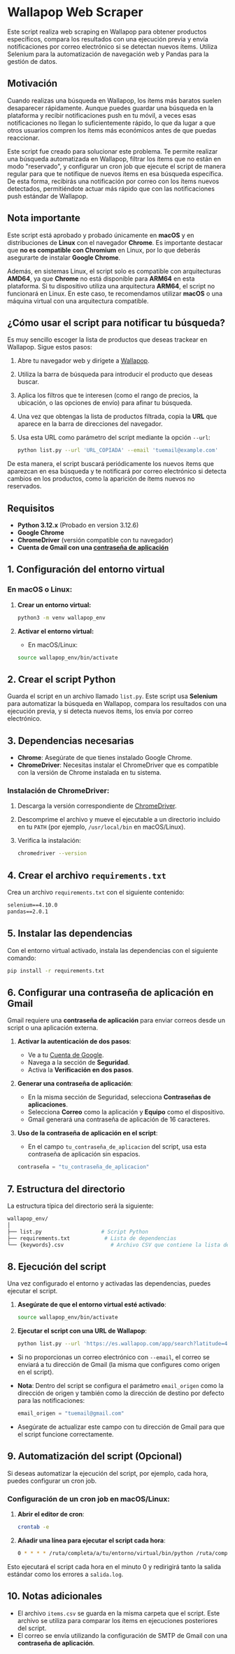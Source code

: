# Wallapop Web Scraper

Este script realiza web scraping en Wallapop para obtener productos específicos, compara los resultados con una ejecución previa y envía notificaciones por correo electrónico si se detectan nuevos ítems. Utiliza Selenium para la automatización de navegación web y Pandas para la gestión de datos.

## Motivación

Cuando realizas una búsqueda en Wallapop, los ítems más baratos suelen desaparecer rápidamente. Aunque puedes guardar una búsqueda en la plataforma y recibir notificaciones push en tu móvil, a veces esas notificaciones no llegan lo suficientemente rápido, lo que da lugar a que otros usuarios compren los ítems más económicos antes de que puedas reaccionar.

Este script fue creado para solucionar este problema. Te permite realizar una búsqueda automatizada en Wallapop, filtrar los ítems que no están en modo "reservado", y configurar un cron job que ejecute el script de manera regular para que te notifique de nuevos ítems en esa búsqueda específica. De esta forma, recibirás una notificación por correo con los ítems nuevos detectados, permitiéndote actuar más rápido que con las notificaciones push estándar de Wallapop.

## Nota importante

Este script está aprobado y probado únicamente en **macOS** y en distribuciones de **Linux** con el navegador **Chrome**. Es importante destacar que **no es compatible con Chromium** en Linux, por lo que deberás asegurarte de instalar **Google Chrome**.

Además, en sistemas Linux, el script solo es compatible con arquitecturas **AMD64**, ya que **Chrome** no está disponible para **ARM64** en esta plataforma. Si tu dispositivo utiliza una arquitectura **ARM64**, el script no funcionará en Linux. En este caso, te recomendamos utilizar **macOS** o una máquina virtual con una arquitectura compatible.

## ¿Cómo usar el script para notificar tu búsqueda?

Es muy sencillo escoger la lista de productos que deseas trackear en Wallapop. Sigue estos pasos:

1. Abre tu navegador web y dirígete a [Wallapop](https://es.wallapop.com/).
2. Utiliza la barra de búsqueda para introducir el producto que deseas buscar.
3. Aplica los filtros que te interesen (como el rango de precios, la ubicación, o las opciones de envío) para afinar tu búsqueda.
4. Una vez que obtengas la lista de productos filtrada, copia la **URL** que aparece en la barra de direcciones del navegador.
5. Usa esta URL como parámetro del script mediante la opción `--url`:

    ```bash
    python list.py --url 'URL_COPIADA' --email 'tuemail@example.com'
    ```

De esta manera, el script buscará periódicamente los nuevos ítems que aparezcan en esa búsqueda y te notificará por correo electrónico si detecta cambios en los productos, como la aparición de ítems nuevos no reservados.

## Requisitos

- **Python 3.12.x** (Probado en version 3.12.6)
- **Google Chrome**
- **ChromeDriver** (versión compatible con tu navegador)
- **Cuenta de Gmail con una [contraseña de aplicación](https://myaccount.google.com/apppasswords)**

## 1. Configuración del entorno virtual

### En macOS o Linux:

1. **Crear un entorno virtual:**

    ```bash
    python3 -m venv wallapop_env
    ```

2. **Activar el entorno virtual:**

    - En macOS/Linux:

    ```bash
    source wallapop_env/bin/activate
    ```

## 2. Crear el script Python

Guarda el script en un archivo llamado `list.py`. Este script usa **Selenium** para automatizar la búsqueda en Wallapop, compara los resultados con una ejecución previa, y si detecta nuevos ítems, los envía por correo electrónico.

## 3. Dependencias necesarias

- **Chrome**: Asegúrate de que tienes instalado Google Chrome.
- **ChromeDriver**: Necesitas instalar el ChromeDriver que es compatible con la versión de Chrome instalada en tu sistema.

### Instalación de ChromeDriver:

1. Descarga la versión correspondiente de [ChromeDriver](https://sites.google.com/a/chromium.org/chromedriver/downloads).
2. Descomprime el archivo y mueve el ejecutable a un directorio incluido en tu `PATH` (por ejemplo, `/usr/local/bin` en macOS/Linux).
3. Verifica la instalación:

    ```bash
    chromedriver --version
    ```

## 4. Crear el archivo `requirements.txt`

Crea un archivo `requirements.txt` con el siguiente contenido:

```txt
selenium==4.10.0
pandas==2.0.1
```

## 5. Instalar las dependencias

Con el entorno virtual activado, instala las dependencias con el siguiente comando:

```bash
pip install -r requirements.txt
```

## 6. Configurar una contraseña de aplicación en Gmail

Gmail requiere una **contraseña de aplicación** para enviar correos desde un script o una aplicación externa.

1. **Activar la autenticación de dos pasos**:
   - Ve a tu [Cuenta de Google](https://myaccount.google.com/).
   - Navega a la sección de **Seguridad**.
   - Activa la **Verificación en dos pasos**.

2. **Generar una contraseña de aplicación**:
   - En la misma sección de Seguridad, selecciona **Contraseñas de aplicaciones**.
   - Selecciona **Correo** como la aplicación y **Equipo** como el dispositivo.
   - Gmail generará una contraseña de aplicación de 16 caracteres.

3. **Uso de la contraseña de aplicación en el script**:
   - En el campo `tu_contraseña_de_aplicacion` del script, usa esta contraseña de aplicación sin espacios.

   ```python
   contraseña = "tu_contraseña_de_aplicacion"
   ```

## 7. Estructura del directorio

La estructura típica del directorio será la siguiente:

```bash
wallapop_env/
│
├── list.py                   # Script Python
├── requirements.txt           # Lista de dependencias
└── {keywords}.csv               # Archivo CSV que contiene la lista de ítems comparada
```

## 8. Ejecución del script

Una vez configurado el entorno y activadas las dependencias, puedes ejecutar el script.

1. **Asegúrate de que el entorno virtual esté activado**:

    ```bash
    source wallapop_env/bin/activate
    ```

2. **Ejecutar el script con una URL de Wallapop**:

    ```bash
    python list.py --url 'https://es.wallapop.com/app/search?latitude=40.41956&longitude=-3.69196&keywords=garmin%20edge%20530&min_sale_price=50&max_sale_price=120&order_by=newest&shipping=true&country_code=ES&filters_source=stored_filters' --email 'tuemail@example.com'
    ```

- Si no proporcionas un correo electrónico con `--email`, el correo se enviará a tu dirección de Gmail (la misma que configures como origen en el script).

- **Nota**: Dentro del script se configura el parámetro `email_origen` como la dirección de origen y también como la dirección de destino por defecto para las notificaciones:

    ```python
    email_origen = "tuemail@gmail.com"
    ```

- Asegúrate de actualizar este campo con tu dirección de Gmail para que el script funcione correctamente.

## 9. Automatización del script (Opcional)

Si deseas automatizar la ejecución del script, por ejemplo, cada hora, puedes configurar un cron job.

### Configuración de un cron job en macOS/Linux:

1. **Abrir el editor de cron**:

    ```bash
    crontab -e
    ```

2. **Añadir una línea para ejecutar el script cada hora**:

    ```bash
    0 * * * * /ruta/completa/a/tu/entorno/virtual/bin/python /ruta/completa/a/tu/script/list.py --url 'https://es.wallapop.com/app/search?...' --email 'tuemail@example.com' >>ruta/completa/a/tu/salida.log 2>&1
    ```

Esto ejecutará el script cada hora en el minuto 0 y redirigirá tanto la salida estándar como los errores a `salida.log`.

## 10. Notas adicionales

- El archivo `items.csv` se guarda en la misma carpeta que el script. Este archivo se utiliza para comparar los ítems en ejecuciones posteriores del script.
- El correo se envía utilizando la configuración de SMTP de Gmail con una **contraseña de aplicación**.
